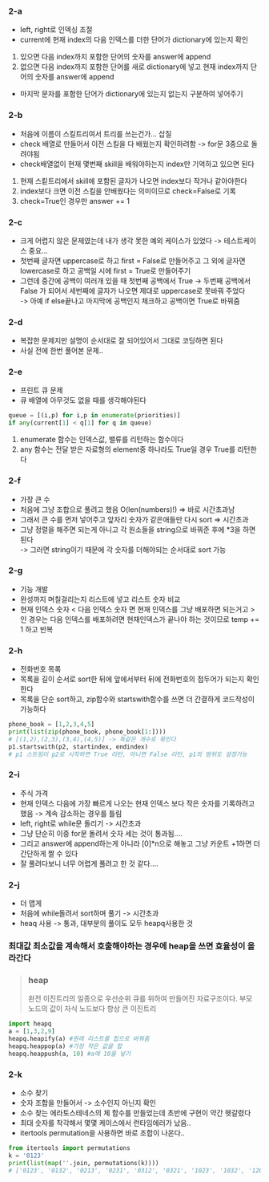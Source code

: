 ### 2-a
- left, right로 인덱싱 조절 
- current에 현재 index의 다음 인덱스를 더한 단어가 dictionary에 있는지 확인   
1. 있으면 다음 index까지 포함한 단어의 숫자를 answer에 append   
2. 없으면 다음 index까지 포함한 단어를 새로 dictionary에 넣고 현재 index까지 단어의 숫자를 answer에 append   
- 마지막 문자를 포함한 단어가 dictionary에 있는지 없는지 구분하여 넣어주기   

### 2-b
- 처음에 이름이 스킬트리여서 트리를 쓰는건가... 삽질   
- check 배열로 만들어서 이전 스킬을 다 배웠는지 확인하려함 -> for문 3중으로 돌려야됨   
- check배열없이 현재 몇번째 skill을 배워야하는지 index만 기억하고 있으면 된다   
1. 현재 스킽트리에서 skill에 포함된 글자가 나오면 index보다 작거나 같아야한다
2. index보다 크면 이전 스킬을 안배웠다는 의미이므로 check=False로 기록   
3. check=True인 경우만 answer += 1   

### 2-c   
- 크게 어렵지 않은 문제였는데 내가 생각 못한 예외 케이스가 있었다 -> 테스트케이스 중요...   
- 첫번째 글자면 uppercase로 하고 first = False로 만들어주고 그 외에 글자면 lowercase로 하고 공백일 시에 first = True로 만들어주기   
- 그런데 중간에 공백이 여러개 있을 때 첫번째 공백에서 True -> 두번째 공백에서 False 가 되어서 세번째에 글자가 나오면 제대로 uppercase로 못바꿔 주었다   
-> 아예 if else끝나고 마지막에 공백인지 체크하고 공백이면 True로 바꿔줌

### 2-d
- 복잡한 문제지만 설명이 순서대로 잘 되어있어서 그대로 코딩하면 된다   
- 사실 전에 한번 풀어본 문제..   

### 2-e
- 프린트 큐 문제   
- 큐 배열에 아무것도 없을 때를 생각해야된다   
```python
queue = [(i,p) for i,p in enumerate(priorities)]
if any(current[1] < q[1] for q in queue)
```
1. enumerate 함수는 인덱스값, 밸류를 리턴하는 함수이다   
2. any 함수는 전달 받은 자료형의 element중 하나라도 True일 경우 True를 리턴한다   

### 2-f
- 가장 큰 수    
- 처음에 그냥 조합으로 풀려고 했음 O(len(numbers)!) => 바로 시간초과남   
- 그래서 큰 수를 먼저 넣어주고 앞자리 숫자가 같은애들만 다시 sort => 시간초과   
- 그냥 정렬을 해주면 되는게 아니고 각 원소들을 string으로 바꿔준 후에 *3을 하면 된다   
-> 그러면 string이기 때문에 각 숫자를 더해야되는 순서대로 sort 가능    

### 2-g
- 기능 개발    
- 완성까지 며칠걸리는지 리스트에 넣고 리스트 숫자 비교   
- 현재 인덱스 숫자 < 다음 인덱스 숫자 면 현재 인덱스를 그냥 배포하면 되는거고 > 인 경우는 다음 인덱스를 배포하려면 현재인덱스가 끝나야 하는 것이므로 temp += 1 하고 반복   

### 2-h
- 전화번호 목록   
- 목록을 길이 순서로 sort한 뒤에 앞에서부터 뒤에 전화번호의 접두어가 되는지 확인한다   
- 목록을 단순 sort하고, zip함수와 startswith함수를 쓰면 더 간결하게 코드작성이 가능하다   
```python
phone_book = [1,2,3,4,5]
print(list(zip(phone_book, phone_book[1:])))
# [(1,2),(2,3),(3,4),(4,5)] -> 똑같은 개수로 묶인다
p1.startswith(p2, startindex, endindex)
# p1 스트링이 p2로 시작하면 True 리턴, 아니면 False 리턴, p1의 범위도 설정가능
```

### 2-i
- 주식 가격   
- 현재 인덱스 다음에 가장 빠르게 나오는 현재 인덱스 보다 작은 숫자를 기록하려고 했음 -> 계속 감소하는 경우를 틀림    
- left, right로 while문 돌리기 -> 시간초과   
- 그냥 단순히 이중 for문 돌려서 숫자 세는 것이 통과됨....   
- 그리고 answer에 append하는게 아니라 [0]*n으로 해놓고 그냥 카운트 +1하면 더 간단하게 짤 수 있다   
- 잘 풀려다보니 너무 어렵게 풀려고 한 것 같다....    

### 2-j
- 더 맵게   
- 처음에 while돌려서 sort하며 풀기 -> 시간초과   
- heaq 사용 -> 통과, 대부분의 풀이도 모두 heapq사용한 것   
### 최대값 최소값을 계속해서 호출해야하는 경우에 heap을 쓰면 효율성이 올라간다   
> ### heap   
> 완전 이진트리의 일종으로 우선순위 큐를 위하여 만들어진 자료구조이다. 부모 노드의 값이 자식 노드보다 항상 큰 이진트리
```python
import heapq
a = [1,3,2,9]
heapq.heapify(a) #원래 리스트를 힙으로 바꿔줌
heapq.heappop(a) #가장 작은 값을 팝
heapq.heappush(a, 10) #a에 10을 넣기
```

### 2-k
- 소수 찾기   
- 숫자 조합을 만들어서 -> 소수인지 아닌지 확인   
- 소수 찾는 에라토스테네스의 체 함수를 만들었는데 초반에 구현이 약간 헷갈렸다   
- 최대 숫자를 착각해서 몇몇 케이스에서 런타임에러가 났음..   
- itertools permutation을 사용하면 바로 조합이 나온다..    
```python
from itertools import permutations
k = '0123'
print(list(map(''.join, permutations(k))))
# ['0123', '0132', '0213', '0231', '0312', '0321', '1023', '1032', '1203', '1230', '1302', '1320', '2013', '2031', '2103', '2130', '2301', '2310', '3012', '3021', '3102', '3120', '3201', '3210']
```